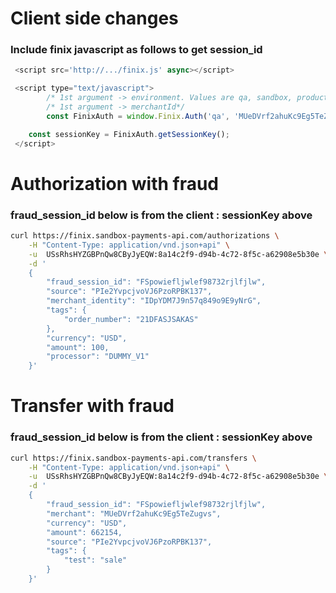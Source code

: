 # Client side changes
### Include finix javascript as follows to get session_id 
``` javascript
 <script src='http://.../finix.js' async></script>

 <script type="text/javascript">
		/* 1st argument -> environment. Values are qa, sandbox, production */
		/* 1st argument -> merchantId*/
    	const FinixAuth = window.Finix.Auth('qa', 'MUeDVrf2ahuKc9Eg5TeZugvs')

	const sessionKey = FinixAuth.getSessionKey();
 </script>
```

# Authorization with fraud

### fraud_session_id below is from the client : sessionKey above
``` bash
curl https://finix.sandbox-payments-api.com/authorizations \
    -H "Content-Type: application/vnd.json+api" \
    -u  USsRhsHYZGBPnQw8CByJyEQW:8a14c2f9-d94b-4c72-8f5c-a62908e5b30e \
    -d '
	{
	    "fraud_session_id": "FSpowiefljwlef98732rjlfjlw",
	    "source": "PIe2YvpcjvoVJ6PzoRPBK137",
	    "merchant_identity": "IDpYDM7J9n57q849o9E9yNrG",
	    "tags": {
	        "order_number": "21DFASJSAKAS"
	    },
	    "currency": "USD",
	    "amount": 100,
	    "processor": "DUMMY_V1"
	}'
```

# Transfer with fraud

### fraud_session_id below is from the client : sessionKey above
``` bash
curl https://finix.sandbox-payments-api.com/transfers \
    -H "Content-Type: application/vnd.json+api" \
    -u  USsRhsHYZGBPnQw8CByJyEQW:8a14c2f9-d94b-4c72-8f5c-a62908e5b30e \
    -d '
	{
	    "fraud_session_id": "FSpowiefljwlef98732rjlfjlw",
	    "merchant": "MUeDVrf2ahuKc9Eg5TeZugvs",
	    "currency": "USD",
	    "amount": 662154,
	    "source": "PIe2YvpcjvoVJ6PzoRPBK137",
	    "tags": {
	        "test": "sale"
	    }
	}'
```

